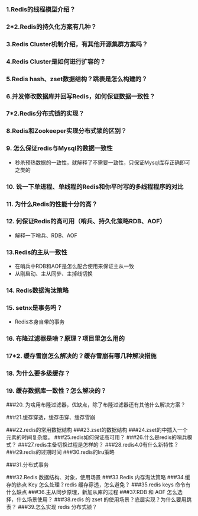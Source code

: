 ### 1.Redis的线程模型介绍？
### 2*2.Redis的持久化方案有几种？
### 3.Redis Cluster机制介绍，有其他开源集群方案吗？
### 4.Redis Cluster是如何进行扩容的？
### 5.Redis hash、zset数据结构？跳表是怎么构建的？
### 6.并发修改数据库并回写Redis，如何保证数据一致性？
### 7*2.Redis分布式锁的实现？
### 8.Redis和Zookeeper实现分布式锁的区别？

### 9. 怎么保证redis与Mysql的数据一致性

-  秒杀预热数据的一致性，就解释了不需要一致性，只保证Mysql库存正确即可之类的 

### 10. 说一下单进程、单线程的Redis和你平时写的多线程程序的对比 

### 11. 为什么Redis的性能十分的高？ 

### 12. 何保证Redis的高可用（哨兵、持久化策略RDB、AOF） 

-  解释一下哨兵、RDB、AOF 

### 13.Redis的主从一致性 

-  在哨兵中RDB和AOF是怎么配合使用来保证主从一致 
- 从刚启动、主从同步、主掉线切换

### 14. Redis数据淘汰策略 

### 15. setnx是事务吗？

-  Redis本身自带的事务

### 16. 布隆过滤器是啥？原理？项目里怎么用的

### 17*2. 缓存雪崩怎么解决的？缓存雪崩有哪几种解决措施 

### 18. 为什么要多级缓存？

### 19. 缓存数据库一致性？怎么解决的？

###20. 为啥用布隆过滤器，优缺点，除了布隆过滤器还有其他什么解决方案？

###21.缓存穿透，缓存击穿、缓存雪崩

###22.redis的常用数据结构
###23.zset的数据结构
###24.zset的中插入一个元素的时间复杂度。
###25.redis如何保证高可用？
###26.什么是redis的哨兵模式？
###27.redis主备切换过程是怎样的？
###28.redis4.0有什么新特性？
###29.redis的过期时间
###30.redis的lru策略

###31.分布式事务

###32.Redis 数据结构、对象，使用场景
###33.Redis 内存淘汰策略
###34.缓存的热点 Key 怎么处理？redis 缓存穿透，怎么避免？
###35.redis keys 命令有什么缺点
###36.主从同步原理，新加从库的过程
###37.RDB 和 AOF 怎么选择，什么场景使用？
###38.redis 的 zset 的使用场景？底层实现？为什么要用跳表？
###39.怎么实现 redis 分布式锁？